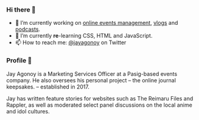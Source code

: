 ### Hi there 👋

- 🔭 I’m currently working on [online events management](http://www.exlinkevents.com), [vlogs](http://www.youtube.com/jayagonoy) and [podcasts](http://anchor.fm/keepsakes).
- 🌱 I’m currently **re**-learning CSS, HTML and JavaScript.
- 📫 How to reach me: [@jayagonoy](http://twitter.com/jayagonoy) on Twitter

### Profile 👤

Jay Agonoy is a Marketing Services Officer at a Pasig-based events company. He also oversees his personal project – the online journal keepsakes. – established in 2017.

Jay has written feature stories for websites such as The Reimaru Files and Rappler, as well as moderated select panel discussions on the local anime and idol cultures.

